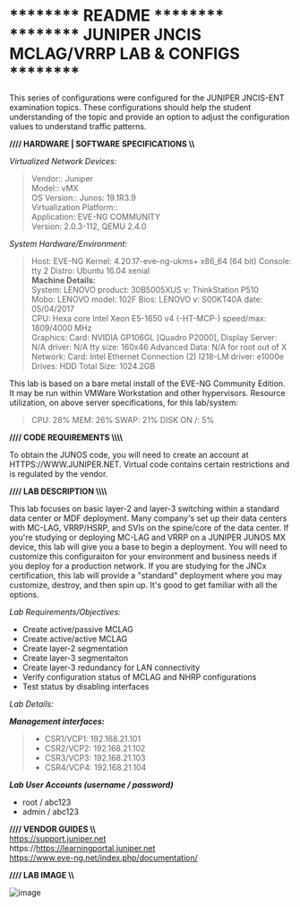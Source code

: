 <h1>******** README ********<br>
******** JUNIPER JNCIS MCLAG/VRRP LAB &amp; CONFIGS ********</h1>

This series of configurations were configured for the JUNIPER JNCIS-ENT examination topics. These configurations should help the student understanding of the topic and provide an option to adjust the configuration values to understand traffic patterns. 

<b>//// HARDWARE | SOFTWARE SPECIFICATIONS \\\\</b><p>
<i>Virtualized Network Devices:</i>
<blockquote>
Vendor:: Juniper<br>
Model:: vMX<br>
OS Version:: Junos: 19.1R3.9<br>
Virtualization Platform::<br>
Application: EVE-NG COMMUNITY<br>
Version: 2.0.3-112, QEMU 2.4.0<br>
</blockquote>
<p>
<i>System Hardware/Environment:</i>
<blockquote>
Host:	EVE-NG Kernel: 4.20.17-eve-ng-ukms+ x86_64 (64 bit) Console: tty 2 Distro: Ubuntu 16.04 xenial<br>
<b>Machine Details:</b><br>
System: 	LENOVO product: 30B5005XUS v: ThinkStation P510<br>
Mobo: 		LENOVO model: 102F Bios: LENOVO v: S00KT40A date: 05/04/2017<br>
CPU:       	Hexa core Intel Xeon E5-1650 v4 (-HT-MCP-) speed/max: 1809/4000 MHz<br>
Graphics:  	Card: NVIDIA GP106GL [Quadro P2000], Display Server: N/A driver: N/A tty size: 160x46 Advanced Data: N/A for root out of X<br>
Network:   	Card: Intel Ethernet Connection (2) I218-LM driver: e1000e<br>
Drives:    	HDD Total Size: 1024.2GB<br>
</blockquote>
<p>								
This lab is based on a bare metal install of the EVE-NG Community Edition. It may be run within VMWare Workstation and other hypervisors. Resource utilization, on above server specifications, for this lab/system:<p>
<blockquote>
	CPU: 		28%
	MEM: 		26%
	SWAP: 		21%
	DISK ON /: 	5%
</blockquote>
<p>
<b>//// CODE REQUIREMENTS \\\\</b>

To obtain the JUNOS code, you will need to create an account at HTTPS://WWW.JUNIPER.NET. Virtual code contains certain restrictions and is regulated by the vendor.
<p>
<b>//// LAB DESCRIPTION \\\\</b><p>
This lab focuses on basic layer-2 and layer-3 switching within a standard data center or MDF deployment. Many company's set up their data centers with MC-LAG, VRRP/HSRP, and SVIs on the spine/core of the data center. If you're studying or deploying MC-LAG and VRRP on a JUNIPER JUNOS MX device, this lab will give you a base to begin a deployment. You will need to customize this configuraiton for your environment and business needs if you deploy for a production network. If you are studying for the JNCx certification, this lab will provide a "standard" deployment where you may customize, destroy, and then spin up. It's good to get familiar with all the options.
<p>
<i>Lab Requirements/Objectives:</i>
<ul>
	<li>Create active/passive MCLAG</li>
	<li>Create active/active MCLAG</li>
	<li>Create layer-2 segmentation</li>
	<li>Create layer-3 segmentaiton</li>
	<li>Create layer-3 redundancy for LAN connectivity</li>
	<li>Verify configuration status of MCLAG and NHRP configurations</li>
	<li>Test status by disabling interfaces</li>
</ul>
<p>
<i>Lab Details:</i>
<p>
<b><i>Management interfaces:</b></i>
<blockquote>
<ul>
	<li>CSR1/VCP1: 192.168.21.101</li>
	<li>CSR2/VCP2: 192.168.21.102</li>
	<li>CSR3/VCP3: 192.168.21.103</li>
	<li>CSR4/VCP4: 192.168.21.104</li>
</ul>
</blockquote><p>
<b><i>Lab User Accounts (username / password)</b></i>
  <ul>
    <li>root / abc123</li>
    <li>admin / abc123</li>
  </ul><p>

<b>//// VENDOR GUIDES \\\\</b><br>
https://support.juniper.net<br>
https://https://learningportal.juniper.net<br>
https://www.eve-ng.net/index.php/documentation/<br>

<b>//// LAB IMAGE \\\\</b>

![image](https://user-images.githubusercontent.com/40407552/140561994-156b3bb4-d6ed-457b-986f-395d2a2225af.png)

